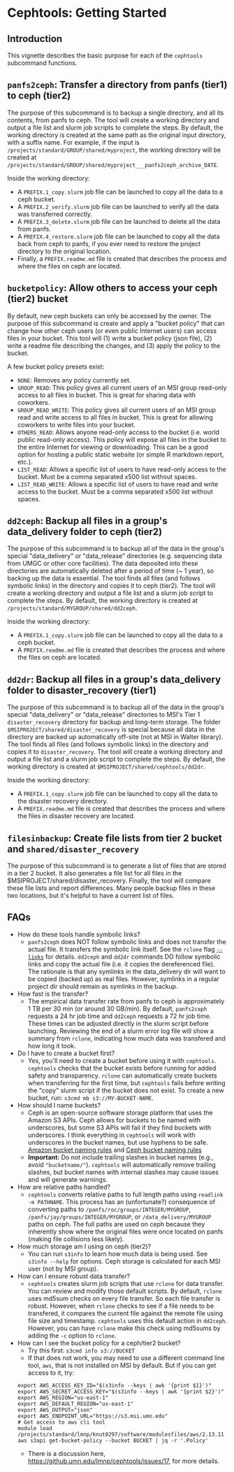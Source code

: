 # Cephtools: Getting Started

## Introduction

This vignette describes the basic purpose for each of the `cephtools` subcommand functions.

## `panfs2ceph`: Transfer a directory from panfs (tier1) to ceph (tier2)

The purpose of this subcommand is to backup a single directory, and all its contents, from panfs to ceph. The tool will create a working directory and output a file list and slurm job scripts to complete the steps. By default, the working directory is created at the same path as the original input directory, with a suffix name. For example, if the input is `/projects/standard/GROUP/shared/myproject`, the working directory will be created at `/projects/standard/GROUP/shared/myproject___panfs2ceph_archive_DATE`.

Inside the working directory:

- A `PREFIX.1_copy.slurm` job file can be launched to copy all the data to a ceph bucket.
- A `PREFIX.2_verify.slurm` job file can be launched to verify all the data was transferred correctly.
- A `PREFIX.3_delete.slurm` job file can be launched to delete all the data from panfs.
- A `PREFIX.4_restore.slurm` job file can be launched to copy all the data back from ceph to panfs, if you ever need to restore the project directory to the original location.
- Finally, a `PREFIX.readme.md` file is created that describes the process and where the files on ceph are located.

## `bucketpolicy`: Allow others to access your ceph (tier2) bucket

By default, new ceph buckets can only be accessed by the owner. The purpose of this subcommand is create and apply a "bucket policy" that can change how other ceph users (or even public Internet users) can access files in your bucket. This tool will (1) write a bucket policy (json file), (2) write a readme file describing the changes, and (3) apply the policy to the bucket.

A few bucket policy presets exist:

- `NONE`: Removes any policy currently set.
- `GROUP_READ`: This policy gives all current users of an MSI group read-only access to all files in bucket. This is great for sharing data with coworkers.
- `GROUP_READ_WRITE`: This policy gives all current users of an MSI group read and write access to all files in bucket. This is great for allowing coworkers to write files into your bucket.
- `OTHERS_READ`: Allows anyone read-only access to the bucket (i.e. world public read-only access). This policy will expose all files in the bucket to the entire Internet for viewing or downloading. This can be a good option for hosting a public static website (or simple R markdown report, etc.).
- `LIST_READ`: Allows a specific list of users to have read-only access to the bucket. Must be a comma separated x500 list without spaces.
- `LIST_READ_WRITE`: Allows a specific list of users to have read and write access to the bucket. Must be a comma separated x500 list without spaces.

## `dd2ceph`: Backup all files in a group's data_delivery folder to ceph (tier2)

The purpose of this subcommand is to backup all of the data in the group's special "data_delivery" or "data_release" directories (e.g. sequencing data from UMGC or other core facilities). The data deposited into these directories are automatically deleted after a period of time (~ 1 year), so backing up the data is essential. The tool finds all files (and follows symbolic links) in the directory and copies it to ceph (tier2). The tool will create a working directory and output a file list and a slurm job script to complete the steps. By default, the working directory is created at `/projects/standard/MYGROUP/shared/dd2ceph`.

Inside the working directory:

- A `PREFIX.1_copy.slurm` job file can be launched to copy all the data to a ceph bucket.
- A `PREFIX.readme.md` file is created that describes the process and where the files on ceph are located.

## `dd2dr`: Backup all files in a group's data_delivery folder to disaster_recovery (tier1)

The purpose of this subcommand is to backup all of the data in the group's special "data_delivery" or "data_release" directories to MSI's Tier 1 `disaster_recovery` directory for backup and long-term storage. The folder `$MSIPROJECT/shared/disaster_recovery` is special because all data in the directory are backed up automatically off-site (not at MSI in Walter library). The tool finds all files (and follows symbolic links) in the directory and copies it to `disaster_recovery`. The tool will create a working directory and output a file list and a slurm job script to complete the steps. By default, the working directory is created at `$MSIPROJECT/shared/cephtools/dd2dr`.

Inside the working directory:

- A `PREFIX.1_copy.slurm` job file can be launched to copy all the data to the disaster recovery directory.
- A `PREFIX.readme.md` file is created that describes the process and where the files in disaster recovery are located.

## `filesinbackup`: Create file lists from tier 2 bucket and `shared/disaster_recovery`

The purpose of this subcommand is to generate a list of files that are stored in a tier 2 bucket. It also generates a file list for all files in the $MSIPROJECT/shared/disaster_recovery. Finally, the tool will compare these file lists and report differences. Many people backup files in these two locations, but it's helpful to have a current list of files.  

## FAQs

- How do these tools handle symbolic links?
  - `panfs2ceph` does NOT follow symbolic links and does not transfer the actual file. It transfers the symbolic link itself. See the `rclone` flag [`--links`](https://rclone.org/local/#links-l) for details. `dd2ceph` and `dd2dr` commands DO follow symbolic links and copy the actual file (i.e. it copies the dereferenced file). The rationale is that any symlinks in the data_delivery dir will want to be copied (backed up) as real files. However, symlinks in a regular project dir should remain as symlinks in the backup. 
- How fast is the transfer?
  - The empirical data transfer rate from panfs to ceph is approximately 1 TB per 30 min (or around 30 GB/min). By default, `panfs2ceph` requests a 24 hr job time and `dd2ceph` requests a 72 hr job time. These times can be adjusted directly in the slurm script before launching. Reviewing the end of a slurm error log file will show a summary from `rclone`, indicating how much data was transfered and how long it took.
- Do I have to create a bucket first?
  - Yes, you'll need to create a bucket before using it with `cephtools`. `cephtools` checks that the bucket exists before running for added safety and transparency. `rclone` can automatically create buckets when transferring for the first time, but `cephtools` fails before writing the "copy" slurm script if the bucket does not exist. To create a new bucket, run: `s3cmd mb s3://MY-BUCKET-NAME`.
- How should I name buckets?
  - Ceph is an open-source software storage platform that uses the Amazon S3 APIs. Ceph allows for buckets to be named with underscores, but some S3 APIs will fail if they find buckets with underscores. I think everything in `cephtools` will work with underscores in the bucket names, but use hyphens to be safe. [Amazon bucket naming rules](https://docs.aws.amazon.com/AmazonS3/latest/userguide/bucketnamingrules.html) and [Ceph bucket naming rules](https://docs.ceph.com/en/latest/radosgw/s3/bucketops/)
  - **Important:** Do not include trailing slashes in bucket names (e.g., avoid `"bucketname/"`). `cephtools` will automatically remove trailing slashes, but bucket names with internal slashes may cause issues and will generate warnings.
- How are relative paths handled?
  - `cephtools` converts relative paths to full length paths using `readlink -m PATHNAME`. This process has an (unfortunate?) consequence of converting paths to `/panfs/roc/groups/INTEGER/MYGROUP`, `/panfs/jay/groups/INTEGER/MYGROUP`, or `/data_delivery/MYGROUP` paths on ceph. The full paths are used on ceph because they inherently show where the original files were once located on panfs (making file collisions less likely).
- How much storage am I using on ceph (tier2)?
  - You can run `s3info` to learn how much data is being used. See `s3info --help` for options. Ceph storage is calculated for each MSI user (not by MSI group).
- How can I ensure robust data transfer?
  - `cephtools` creates slurm job scripts that use `rclone` for data transfer. You can review and modify those default scripts. By default, `rclone` uses md5sum checks on every file transfer. So each file transfer is robust. However, when `rclone` checks to see if a file needs to be transfered, it compares the current file against the remote file using file size and timestamp. `cephtools` uses this default action in `dd2ceph`. However, you can have `rclone` make this check using md5sums by adding the `-c` option to `rclone`.
- How can I see the bucket policy for a ceph/tier2 bucket?
    - Try this first: `s3cmd info s3://BUCKET`
    - If that does not work, you may need to use a different command line tool, `aws`, that is not installed on MSI by default. But if you can get access to it, try:
    ```
    export AWS_ACCESS_KEY_ID="$(s3info --keys | awk '{print $1}')"
    export AWS_SECRET_ACCESS_KEY="$(s3info --keys | awk '{print $2}')"
    export AWS_REGION="us-east-1"
    export AWS_DEFAULT_REGION="us-east-1"
    export AWS_OUTPUT="json"
    export AWS_ENDPOINT_URL="https://s3.msi.umn.edu"
    # Get access to aws cli tool
    module load /projects/standard/lmnp/knut0297/software/modulesfiles/aws/2.13.11
    aws s3api get-bucket-policy --bucket BUCKET | jq -r '.Policy'
    ```
    - There is a discussion here, https://github.umn.edu/lmnp/cephtools/issues/17, for more details.
